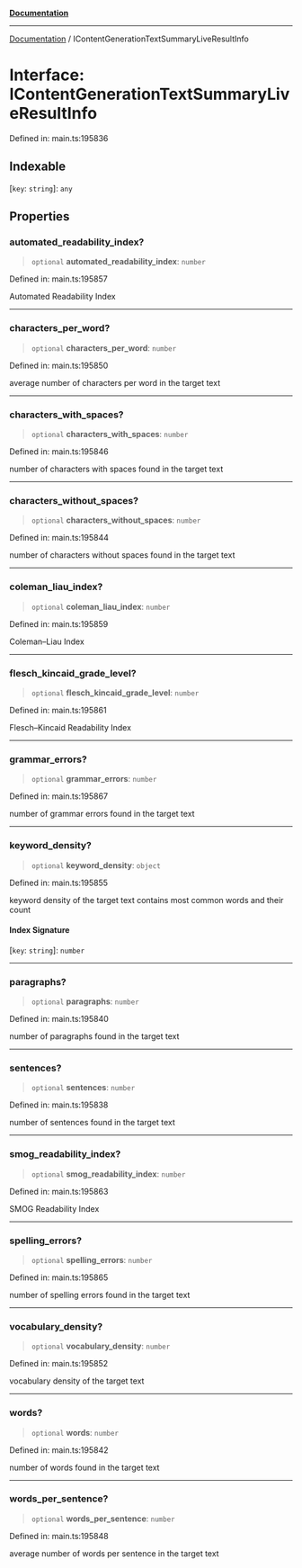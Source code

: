 [**Documentation**](../README.md)

***

[Documentation](../README.md) / IContentGenerationTextSummaryLiveResultInfo

# Interface: IContentGenerationTextSummaryLiveResultInfo

Defined in: main.ts:195836

## Indexable

\[`key`: `string`\]: `any`

## Properties

### automated\_readability\_index?

> `optional` **automated\_readability\_index**: `number`

Defined in: main.ts:195857

Automated Readability Index

***

### characters\_per\_word?

> `optional` **characters\_per\_word**: `number`

Defined in: main.ts:195850

average number of characters per word in the target text

***

### characters\_with\_spaces?

> `optional` **characters\_with\_spaces**: `number`

Defined in: main.ts:195846

number of characters with spaces found in the target text

***

### characters\_without\_spaces?

> `optional` **characters\_without\_spaces**: `number`

Defined in: main.ts:195844

number of characters without spaces found in the target text

***

### coleman\_liau\_index?

> `optional` **coleman\_liau\_index**: `number`

Defined in: main.ts:195859

Coleman–Liau Index

***

### flesch\_kincaid\_grade\_level?

> `optional` **flesch\_kincaid\_grade\_level**: `number`

Defined in: main.ts:195861

Flesch–Kincaid Readability Index

***

### grammar\_errors?

> `optional` **grammar\_errors**: `number`

Defined in: main.ts:195867

number of grammar errors found in the target text

***

### keyword\_density?

> `optional` **keyword\_density**: `object`

Defined in: main.ts:195855

keyword density of the target text
contains most common words and their count

#### Index Signature

\[`key`: `string`\]: `number`

***

### paragraphs?

> `optional` **paragraphs**: `number`

Defined in: main.ts:195840

number of paragraphs found in the target text

***

### sentences?

> `optional` **sentences**: `number`

Defined in: main.ts:195838

number of sentences found in the target text

***

### smog\_readability\_index?

> `optional` **smog\_readability\_index**: `number`

Defined in: main.ts:195863

SMOG Readability Index

***

### spelling\_errors?

> `optional` **spelling\_errors**: `number`

Defined in: main.ts:195865

number of spelling errors found in the target text

***

### vocabulary\_density?

> `optional` **vocabulary\_density**: `number`

Defined in: main.ts:195852

vocabulary density of the target text

***

### words?

> `optional` **words**: `number`

Defined in: main.ts:195842

number of words found in the target text

***

### words\_per\_sentence?

> `optional` **words\_per\_sentence**: `number`

Defined in: main.ts:195848

average number of words per sentence in the target text
